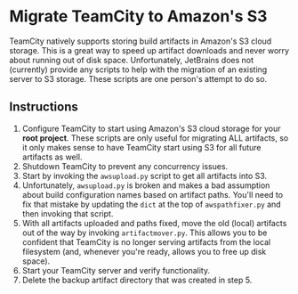 Migrate TeamCity to Amazon's S3
===============================

TeamCity natively supports storing build artifacts in Amazon's S3 cloud storage. This is a great way to speed up 
artifact downloads and never worry about running out of disk space. Unfortunately, JetBrains does not (currently) 
provide any scripts to help with the migration of an existing server to S3 storage. These scripts are one person's 
attempt to do so.

Instructions
------------

1. Configure TeamCity to start using Amazon's S3 cloud storage for your **root project**. These scripts are only 
   useful for migrating ALL artifacts, so it only makes sense to have TeamCity start using S3 for all future artifacts 
   as well. 
2. Shutdown TeamCity to prevent any concurrency issues.
3. Start by invoking the `awsupload.py` script to get all artifacts into S3.
4. Unfortunately, `awsupload.py` is broken and makes a bad assumption about build configuration names based on 
   artifact paths. You'll need to fix that mistake by updating the `dict` at the top of `awspathfixer.py` and then 
   invoking that script.
5. With all artifacts uploaded and paths fixed, move the old (local) artifacts out of the way by invoking 
   `artifactmover.py`. This allows you to be confident that TeamCity is no longer serving artifacts from the local 
   filesystem (and, whenever you're ready, allows you to free up disk space).
6. Start your TeamCity server and verify functionality.
7. Delete the backup artifact directory that was created in step 5.

